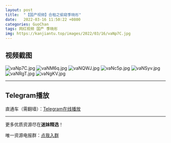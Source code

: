 ```yaml
---
layout: post
title:  "【国产视频】合租之偷窥季晓彤"
date:   2022-03-16 11:50:22 +0800
categories: GuoChan
tags: 网红视频 国产 季晓彤
img: https://kanjiantu.top/images/2022/03/16/vaNp7C.jpg
---
```



## 视频截图

![vaNp7C.jpg](https://kanjiantu.top/images/2022/03/16/vaNp7C.jpg)
![vaNM6q.jpg](https://kanjiantu.top/images/2022/03/16/vaNM6q.jpg)
![vaNQWJ.jpg](https://kanjiantu.top/images/2022/03/16/vaNQWJ.jpg)
![vaNc5p.jpg](https://kanjiantu.top/images/2022/03/16/vaNc5p.jpg)
![vaNSyv.jpg](https://kanjiantu.top/images/2022/03/16/vaNSyv.jpg)
![vaNRgT.jpg](https://kanjiantu.top/images/2022/03/16/vaNRgT.jpg)
![vaNgKV.jpg](https://kanjiantu.top/images/2022/03/16/vaNgKV.jpg)

* * *
## Telegram播放

直通车（需翻墙）：[Telegram在线播放](https://t.me/mimeijingxuan/61)

* * *
更多优质资源尽在**迷妹精选**！

唯一资源电报群：[点我入群](https://t.me/mimeijingxuan)


